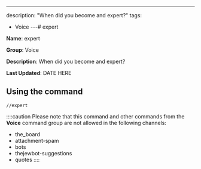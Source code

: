 ---
description: "When did you become and expert?"
tags:
  - Voice
---# expert

**Name**: expert

**Group**: Voice

**Description**: When did you become and expert?

**Last Updated**: DATE HERE

## Using the command

    //expert

::::caution Please note that this command and other commands from the **Voice** command group are not allowed in the following channels:
- the_board
- attachment-spam
- bots
- thejewbot-suggestions
- quotes
::::